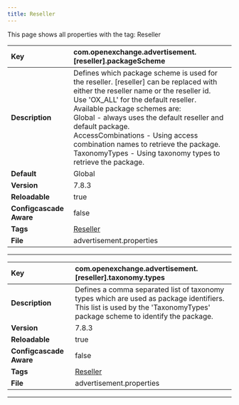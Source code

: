 ```yaml
---
title: Reseller
---
```


This page shows all properties with the tag: Reseller

| __Key__ | com.openexchange.advertisement.[reseller].packageScheme |
|:----------------|:--------|
| __Description__ | Defines which package scheme is used for the reseller. [reseller] can be replaced with either the reseller name or the reseller id.<br>Use 'OX_ALL' for the default reseller. Available package schemes are:<br>Global - always uses the default reseller and default package.<br>AccessCombinations - Using access combination names to retrieve the package.<br>TaxonomyTypes - Using taxonomy types to retrieve the package.<br> |
| __Default__ | Global |
| __Version__ | 7.8.3 |
| __Reloadable__ | true |
| __Configcascade Aware__ | false |
| __Tags__ | <a href="https://documentation.open-xchange.com/latest/middleware/configuration/tags/Reseller.html">Reseller</a> |
| __File__ | advertisement.properties |

---
| __Key__ | com.openexchange.advertisement.[reseller].taxonomy.types |
|:----------------|:--------|
| __Description__ | Defines a comma separated list of taxonomy types which are used as package identifiers. <br>This list is used by the 'TaxonomyTypes' package scheme to identify the package.<br> |
| __Version__ | 7.8.3 |
| __Reloadable__ | true |
| __Configcascade Aware__ | false |
| __Tags__ | <a href="https://documentation.open-xchange.com/latest/middleware/configuration/tags/Reseller.html">Reseller</a> |
| __File__ | advertisement.properties |

---
